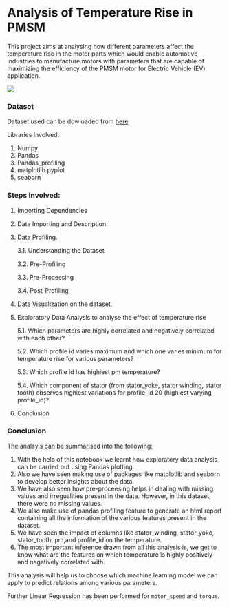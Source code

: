 # Analysis of Temperature Rise in PMSM 

This project aims at analysing how different parameters affect the temperature rise in the motor parts which would enable automotive industries to manufacture motors with parameters that are capable of maximizing the efficiency of the PMSM motor for Electric Vehicle (EV) application.

<img src="https://d1c4d7gnm6as1q.cloudfront.net/Pictures/480xany/4/7/1/10471_tn_csr-tq600-innotrans2014.jpg" align="center">

### Dataset

Dataset used can be dowloaded from [here](https://www.kaggle.com/wkirgsn/electric-motor-temperature) 

Libraries Involved: 

1. Numpy
2. Pandas
3. Pandas_profiling
4. matplotlib.pyplot
5. seaborn 

### Steps Involved: 

1. Importing Dependencies
2. Data Importing and Description.
3. Data Profiling.

   3.1.  Understanding the Dataset
   
   3.2.  Pre-Profiling


   3.3.  Pre-Processing


   3.4.  Post-Profiling
4. Data Visualization on the dataset.
5. Exploratory Data Analysis to analyse the effect of temperature rise

   5.1. Which parameters are highly correlated and negatively correlated with each other?

   5.2. Which profile id varies maximum and which one varies minimum for temperature rise for various parameters?

   5.3. Which profile id has highiest pm temperature?

   5.4. Which component of stator (from stator_yoke, stator winding, stator tooth) observes highiest variations for profile_id 20 (highiest varying profile_id)?
6. Conclusion 

### Conclusion
The analsyis can be summarised into the following: 

1. With the help of this notebook we learnt how exploratory data analysis can be carried out using Pandas plotting.
2. Also we have seen making use of packages like matplotlib and seaborn to develop better insights about the data.
3. We have also seen how pre-proceesing helps in dealing with missing values and irregualities present in the data. However, in this dataset, there were no missing values.
4. We also make use of pandas profiling feature to generate an html report containing all the information of the various features present in the dataset.
5. We have seen the impact of columns like stator_winding, stator_yoke, stator_tooth, pm,and profile_id on the temperature.
6. The most important inference drawn from all this analysis is, we get to know what are the features on which temperature is highly positively and negatively correlated with.

This analysis will help us to choose which machine learning model we can apply to predict relations among various parameters.

Further Linear Regression has been performed for `motor_speed` and `torque`.
